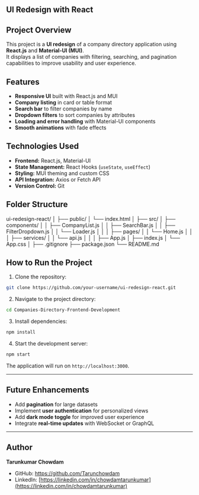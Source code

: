 
## UI Redesign with React

##  Project Overview
This project is a **UI redesign** of a company directory application using **React.js** and **Material-UI (MUI)**.  
It displays a list of companies with filtering, searching, and pagination capabilities to improve usability and user experience.


##  Features

- **Responsive UI** built with React.js and MUI  
- **Company listing** in card or table format  
- **Search bar** to filter companies by name  
- **Dropdown filters** to sort companies by attributes  
- **Loading and error handling** with Material-UI components  
- **Smooth animations** with fade effects  


##  Technologies Used

- **Frontend:** React.js, Material-UI  
- **State Management:** React Hooks (`useState`, `useEffect`)  
- **Styling:** MUI theming and custom CSS  
- **API Integration:** Axios or Fetch API  
- **Version Control:** Git  


##  Folder Structure


ui-redesign-react/
│
├── public/
│   └── index.html
│
├── src/
│   ├── components/
│   │   ├── CompanyList.js
│   │   ├── SearchBar.js
│   │   ├── FilterDropdown.js
│   │   └── Loader.js
│   │
│   ├── pages/
│   │   └── Home.js
│   │
│   ├── services/
│   │   └── api.js
│   │
│   ├── App.js
│   ├── index.js
│   └── App.css
│
├── .gitignore
├── package.json
└── README.md



## How to Run the Project

1. Clone the repository:
```bash
git clone https://github.com/your-username/ui-redesign-react.git
````

2. Navigate to the project directory:

```bash
cd Companies-Directory-Frontend-Development
```

3. Install dependencies:

```bash
npm install
```

4. Start the development server:

```bash
npm start
```

The application will run on `http://localhost:3000`.

---

##  Future Enhancements

* Add **pagination** for large datasets
* Implement **user authentication** for personalized views
* Add **dark mode toggle** for improved user experience
* Integrate **real-time updates** with WebSocket or GraphQL

---

##  Author

**Tarunkumar Chowdam**

* GitHub: [https://github.com/Tarunchowdam ](https://github.com/Tarunchowdam)
* LinkedIn: [https://linkedin.com/in/chowdamtarunkumar](https://linkedin.com/in/chowdamtarunkumar)

```

